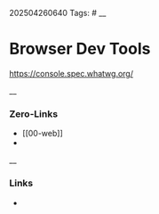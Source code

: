 202504260640
Tags: #
__
# Browser Dev Tools


https://console.spec.whatwg.org/

__
### Zero-Links
- [[00-web]]
- 

__
### Links
- 

 
 